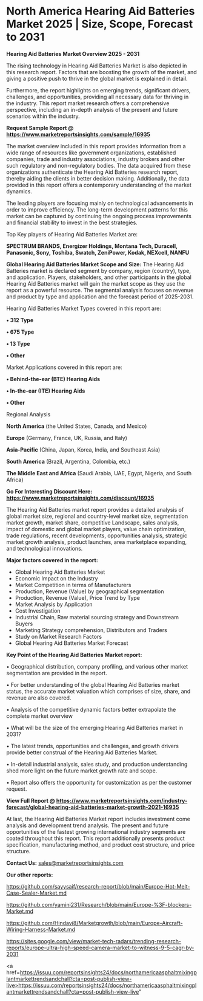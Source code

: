 # North America Hearing Aid Batteries Market 2025 | Size, Scope, Forecast to 2031

<Strong> Hearing Aid Batteries Market Overview 2025 - 2031</strong>

The rising technology in Hearing Aid Batteries Market is also depicted in this research report. Factors that are boosting the growth of the market, and giving a positive push to thrive in the global market is explained in detail.

Furthermore, the report highlights on emerging trends, significant drivers, challenges, and opportunities, providing all necessary data for thriving in the industry. This report market research offers a comprehensive perspective, including an in-depth analysis of the present and future scenarios within the industry.

<strong>Request Sample Report @ <a href=https://www.marketreportsinsights.com/sample/16935>https://www.marketreportsinsights.com/sample/16935</a></strong>

The market overview included in this report provides information from a wide range of resources like government organizations, established companies, trade and industry associations, industry brokers and other such regulatory and non-regulatory bodies. The data acquired from these organizations authenticate the Hearing Aid Batteries research report, thereby aiding the clients in better decision making. Additionally, the data provided in this report offers a contemporary understanding of the market dynamics.

The leading players are focusing mainly on technological advancements in order to improve efficiency. The long-term development patterns for this market can be captured by continuing the ongoing process improvements and financial stability to invest in the best strategies.

Top Key players of Hearing Aid Batteries Market are:

<strong>SPECTRUM BRANDS, Energizer Holdings, Montana Tech, Duracell, Panasonic, Sony, Toshiba, Swatch, ZeniPower, Kodak, NEXcell, NANFU</strong>

<strong><b>Global Hearing Aid Batteries Market Scope and Size:</b></strong>
The Hearing Aid Batteries market is declared segment by company, region (country), type, and application. Players, stakeholders, and other participants in the global Hearing Aid Batteries market will gain the market scope as they use the report as a powerful resource. The segmental analysis focuses on revenue and product by type and application and the forecast period of 2025-2031.

Hearing Aid Batteries Market Types covered in this report are:

<strong>• 312 Type

• 675 Type

• 13 Type

• Other</strong>

Market Applications covered in this report are:

<strong>• Behind-the-ear (BTE) Hearing Aids

• In-the-ear (ITE) Hearing Aids

• Other</strong> 

Regional Analysis

<strong>North America</strong> (the United States, Canada, and Mexico)

<strong>Europe</strong> (Germany, France, UK, Russia, and Italy)

<strong>Asia-Pacific</strong> (China, Japan, Korea, India, and Southeast Asia)

<strong>South America</strong> (Brazil, Argentina, Colombia, etc.)

<strong>The Middle East and Africa</strong> (Saudi Arabia, UAE, Egypt, Nigeria, and South Africa)

<strong>Go For Interesting Discount Here: <a href=https://www.marketreportsinsights.com/discount/16935>https://www.marketreportsinsights.com/discount/16935</a></strong>

The Hearing Aid Batteries market report provides a detailed analysis of global market size, regional and country-level market size, segmentation market growth, market share, competitive Landscape, sales analysis, impact of domestic and global market players, value chain optimization, trade regulations, recent developments, opportunities analysis, strategic market growth analysis, product launches, area marketplace expanding, and technological innovations.

<strong><b>Major factors covered in the report:</b></strong>
<ul>
  <li>Global Hearing Aid Batteries Market </li>
  <li>Economic Impact on the Industry</li>
  <li>Market Competition in terms of Manufacturers</li>
  <li>Production, Revenue (Value) by geographical segmentation</li>
  <li>Production, Revenue (Value), Price Trend by Type</li>
  <li>Market Analysis by Application</li>
  <li>Cost Investigation</li>
  <li>Industrial Chain, Raw material sourcing strategy and Downstream Buyers</li>
  <li>Marketing Strategy comprehension, Distributors and Traders</li>
  <li>Study on Market Research Factors</li>
  <li>Global Hearing Aid Batteries Market Forecast</li>
</ul>

<strong><b>Key Point of the Hearing Aid Batteries Market report:</b></strong>

• Geographical distribution, company profiling, and various other market segmentation are provided in the report.

• For better understanding of the global Hearing Aid Batteries market status, the accurate market valuation which comprises of size, share, and revenue are also covered.

• Analysis of the competitive dynamic factors better extrapolate the complete market overview

• What will be the size of the emerging Hearing Aid Batteries market in 2031?

• The latest trends, opportunities and challenges, and growth drivers provide better construal of the Hearing Aid Batteries Market.

• In-detail industrial analysis, sales study, and production understanding shed more light on the future market growth rate and scope.

• Report also offers the opportunity for customization as per the customer request.

<strong><b>View Full Report @ <a href=https://www.marketreportsinsights.com/industry-forecast/global-hearing-aid-batteries-market-growth-2021-16935>https://www.marketreportsinsights.com/industry-forecast/global-hearing-aid-batteries-market-growth-2021-16935</a></b></strong>


At last, the Hearing Aid Batteries Market report includes investment come analysis and development trend analysis. The present and future opportunities of the fastest growing international industry segments are coated throughout this report. This report additionally presents product specification, manufacturing method, and product cost structure, and price structure.

<strong>Contact Us:</strong>
sales@marketreportsinsights.com

<strong>Our other reports:</strong>

<a href=https://github.com/sayysaif/research-report/blob/main/Europe-Hot-Melt-Case-Sealer-Market.md>https://github.com/sayysaif/research-report/blob/main/Europe-Hot-Melt-Case-Sealer-Market.md</a>

<a href=https://github.com/yamini231/Research/blob/main/Europe-%3F-blockers-Market.md>https://github.com/yamini231/Research/blob/main/Europe-%3F-blockers-Market.md</a>

<a href=https://github.com/Hindavi8/Marketgrowth/blob/main/Europe-Aircraft-Wiring-Harness-Market.md>https://github.com/Hindavi8/Marketgrowth/blob/main/Europe-Aircraft-Wiring-Harness-Market.md</a>

<a href=https://sites.google.com/view/market-tech-radars/trending-research-reports/europe-ultra-high-speed-camera-market-to-witness-9-5-cagr-by-2031>https://sites.google.com/view/market-tech-radars/trending-research-reports/europe-ultra-high-speed-camera-market-to-witness-9-5-cagr-by-2031</a>

<a href=https://issuu.com/reportsinsights24/docs/northamericaasphaltmixingplantmarkettrendsandchall?cta=post-publish-view-live>https://issuu.com/reportsinsights24/docs/northamericaasphaltmixingplantmarkettrendsandchall?cta=post-publish-view-live</a>"
